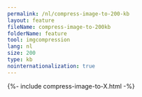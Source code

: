 ```yaml
---
permalink: /nl/compress-image-to-200-kb
layout: feature
fileName: compress-image-to-200kb
folderName: feature
tool: imgcompression
lang: nl
size: 200
type: kb
nointernationalization: true
---
```

{%- include compress-image-to-X.html -%}
      